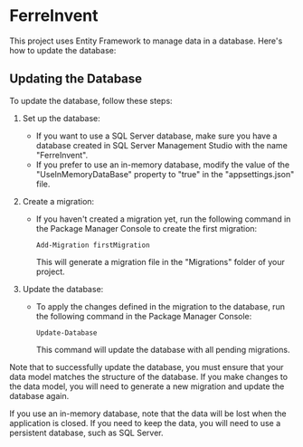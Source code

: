 
# FerreInvent

This project uses Entity Framework to manage data in a database. Here's how to update the database:

## Updating the Database

To update the database, follow these steps:

1. Set up the database:
   - If you want to use a SQL Server database, make sure you have a database created in SQL Server Management Studio with the name "FerreInvent".
   - If you prefer to use an in-memory database, modify the value of the "UseInMemoryDataBase" property to "true" in the "appsettings.json" file.

2. Create a migration:
   - If you haven't created a migration yet, run the following command in the Package Manager Console to create the first migration:
     ```
     Add-Migration firstMigration
     ```
     This will generate a migration file in the "Migrations" folder of your project.

3. Update the database:
   - To apply the changes defined in the migration to the database, run the following command in the Package Manager Console:
     ```
     Update-Database
     ```
     This command will update the database with all pending migrations.

Note that to successfully update the database, you must ensure that your data model matches the structure of the database. If you make changes to the data model, you will need to generate a new migration and update the database again.

If you use an in-memory database, note that the data will be lost when the application is closed. If you need to keep the data, you will need to use a persistent database, such as SQL Server.
